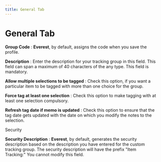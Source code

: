 ```yaml
---
title: General Tab
---
```


# General Tab


**Group Code**
: **Everest**,  by default, assigns the code when you save the profile.


**Description**
: Enter the description for your tracking group in  this field. This field can span a maximum of 40 characters of the any  type. This field is mandatory.


**Allow multiple selections to be tagged**
: Check this option, if you want a particular item  to be tagged with more than one choice for the group.


**Force tag at least one selection**
: Check this option to make tagging with  at least one selection compulsory.


**Refresh tag date if memo is updated**
: Check this option to ensure that the tag date gets  updated with the date on which you modify the notes to the selection.


Security


**Security Description**
: **Everest**,  by default, generates the security description based on the description  you have entered for the custom tracking group. The security description  will have the prefix "Item Tracking:" You cannot modify this  field.
